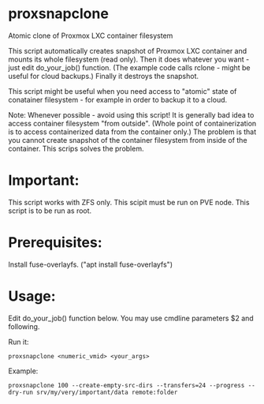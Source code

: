 # proxsnapclone
Atomic clone of Proxmox LXC container filesystem

This script automatically creates snapshot of Proxmox LXC container and mounts
its whole filesystem (read only). Then it does whatever you want - just edit
do_your_job() function. (The example code calls rclone - might be useful
for cloud backups.) Finally it destroys the snapshot.

This script might be useful when you need access to "atomic" state of
conatainer filesystem - for example in order to backup it to a cloud.

Note:
Whenever possible - avoid using this script!
It is generally bad idea to access container filesystem "from outside".
(Whole point of containerization is to access containerized data
from the container only.)
The problem is that you cannot create snapshot of the container filesystem
from inside of the container. This scrips solves the problem.

# Important:
This script works with ZFS only.
This scipit must be run on PVE node.
This script is to be run as root.

# Prerequisites:
Install fuse-overlayfs. ("apt install fuse-overlayfs")

# Usage:
Edit do_your_job() function below. You may use cmdline parameters $2 and following.

Run it:

    proxsnapclone <numeric_vmid> <your_args>
  
Example:

    proxsnapclone 100 --create-empty-src-dirs --transfers=24 --progress --dry-run srv/my/very/important/data remote:folder


